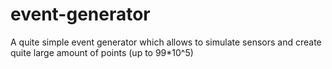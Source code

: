 # event-generator
A quite simple event generator which allows to simulate sensors and create quite large amount of points (up to 99*10^5)
